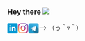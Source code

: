 
### Hey there <img src="https://media.giphy.com/media/hvRJCLFzcasrR4ia7z/giphy.gif" height="25">

<a href="">
  <img align="left" alt="Linkdin" width="24px" src="https://github.com/feden2906/icons/blob/main/linkedin.png" />
</a>
<a href="">
<a href="">
  <img align="left" alt="Instagram" width="24px" src="https://github.com/feden2906/icons/blob/main/instagram.png" />
</a>
</a> -->
<a href="">
  <img align="left" alt="Telegram" width="24px" src="https://github.com/feden2906/icons/blob/main/telegram.png" />
</a>
（っ＾▿＾）
